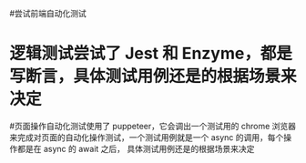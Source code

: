 #尝试前端自动化测试

# 逻辑测试尝试了 Jest 和 Enzyme，都是写断言，具体测试用例还是的根据场景来决定

#页面操作自动化测试使用了 puppeteer，它会调出一个测试用的 chrome 浏览器来完成对页面的自动化操作测试，一个测试用例就是一个 async 的调用，每个操作都是在 async 的 await 之后， 具体测试用例还是的根据场景来决定
